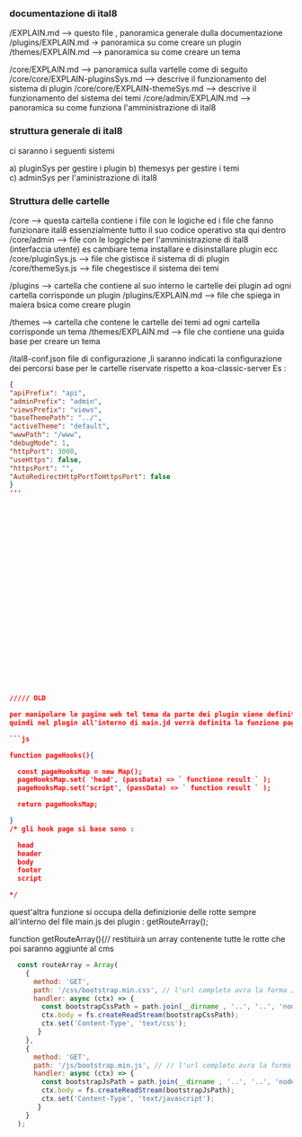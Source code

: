

 ### documentazione di ital8

/EXPLAIN.md --> questo file , panoramica generale dulla documentazione
/plugins/EXPLAIN.md -> panoramica su come creare un plugin
/themes/EXPLAIN.md --> panoramica su come creare un tema

/core/EXPLAIN.md --> panoramica sulla vartelle come di seguito 
/core/core/EXPLAIN-pluginsSys.md --> descrive il funzionamento del sistema di plugin
/core/core/EXPLAIN-themeSys.md --> descrive il funzionamento del sistema dei temi 
/core/admin/EXPLAIN.md --> panoramica su come funziona l'amministrazione di ital8

 ### struttura generale di ital8

  ci saranno i seguenti sistemi

  a) pluginSys per gestire i plugin 
  b) themesys per gestire i temi  
  c) adminSys per l'aministrazione di ital8

  ### Struttura delle cartelle 
  /core --> questa cartella contiene i file con le logiche ed i file che fanno funzionare ital8 essenzialmente tutto il suo codice operativo sta qui dentro
  /core/admin --> file con le loggiche per l'amministrazione di ital8 (interfaccia utente) es cambiare tema installare e disinstallare plugin ecc
  /core/pluginSys.js --> file che gistisce il sistema di di plugin
  /core/themeSys.js --> file chegestisce il sistema dei temi 

  /plugins --> cartella che contiene al suo interno le cartelle dei plugin ad ogni cartella corrisponde un plugin
  /plugins/EXPLAIN.md --> file che spiega in maiera bsica come creare plugin

  /themes --> cartella che contene le cartelle dei temi ad ogni cartella corrisponde un tema
  /themes/EXPLAIN.md --> file che contiene una guida base per creare un tema
  

  /ital8-conf.json file di configurazione ,li saranno indicati la configurazione dei percorsi base per le cartelle riservate rispetto a koa-classic-server
  Es :

  ```json
{
  "apiPrefix": "api",
  "adminPrefix": "admin",
  "viewsPrefix": "views",
  "baseThemePath": "../",
  "activeTheme": "default",
  "wwwPath": "/www",
  "debugMode": 1,
  "httpPort": 3000,
  "useHttps": false,
  "httpsPort": "",
  "AutoRedirectHttpPortToHttpsPort": false
}
  '''

























  ///// OLD

  per manipolare le pagine web tel tema da parte dei plugin viene definito la finzione: pageHook();
  quindi nel plugin all'interno di main.jd verrà definita la funzione pageHook(); come segue :

  ```js

  function pageHooks(){

    const pageHooksMap = new Map();
    pageHooksMap.set( 'head', (passData) => ` functione result ` );
    pageHooksMap.set('script', (passData) => ` function result ` );

    return pageHooksMap;

  }
  /* gli hook page si base sono :

    head
    header
    body
    footer
    script

  */

  ```

quest'altra funzione si occupa della definizionie delle rotte sempre all'interno del file main.js dei plugin : getRouteArray();



function getRouteArray(){// restituirà un array contenente tutte le rotte che poi saranno aggiunte al cms
```js  
  const routeArray = Array(
    {
      method: 'GET',
      path: '/css/bootstrap.min.css', // l'url completo avra la forma /api/binance/css -> se vengono mantenute le impostazioni di default
      handler: async (ctx) => { 
        const bootstrapCssPath = path.join(__dirname , '..', '..', 'node_modules','bootstrap','dist','css','bootstrap.min.css');
        ctx.body = fs.createReadStream(bootstrapCssPath);
        ctx.set('Content-Type', 'text/css');
       }
    },
    {
      method: 'GET',
      path: '/js/bootstrap.min.js', // // l'url completo avra la forma /api/binance/js -> se vengono mantenute le impostazioni di default
      handler: async (ctx) => { 
        const bootstrapJsPath = path.join(__dirname , '..', '..', 'node_modules','bootstrap','dist','js','bootstrap.min.js');
        ctx.body = fs.createReadStream(bootstrapJsPath);
        ctx.set('Content-Type', 'text/javascript');
       }
    }
  );
  ```
